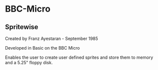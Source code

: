 # BBC-Micro

Spritewise
----------

Created by Franz Ayestaran - September 1985

Developed in Basic on the BBC Micro

Enables the user to create user defined sprites and store them to memory and a 5.25" floppy disk.
